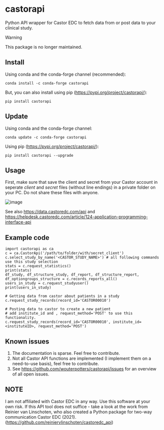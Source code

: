 # castorapi
Python API wrapper for Castor EDC to fetch data from or post data to your clinical study.

> [!WARNING]  
> This package is no longer maintained.

## Install
Using conda and the conda-forge channel (recommended):

    conda install -c conda-forge castorapi

But, you can also install using pip (https://pypi.org/project/castorapi/):

    pip install castorapi

## Update
Using conda and the conda-forge channel:

    conda update -c conda-forge castorapi

Using pip (https://pypi.org/project/castorapi/):

    pip install castorapi --upgrade

## Usage
First, make sure that save the client and secret from your Castor account in 
seperate *client* and *secret* files (without line endings) in a private 
folder on your PC. Do not share these files with anyone.

![image](https://user-images.githubusercontent.com/981436/130036568-6209334a-2a8b-4948-9387-7c6c74e0ef08.png)

See also https://data.castoredc.com/api and https://helpdesk.castoredc.com/article/124-application-programming-interface-api

## Example code
    import castorapi as ca
    c = ca.CastorApi('/path/to/folder/with/secret_client')
    c.select_study_by_name('<CASTOR_STUDY_NAME>') # all following commands use this study selection
    stats = c.request_statistics()
    print(stats)
    df_study, df_structure_study, df_report, df_structure_report, df_optiongroups_structure = c.records_reports_all()
    users_in_study = c.request_studyuser()
    print(users_in_study)
    
    # Getting data from castor about patients in a study
    c.request_study_records(record_id='CASTOR00010')
    
    # Posting data to castor to create a new patient
    # add institute_id and , request_method='POST' to use this functionality.
    c.request_study_records(record_id='CASTOR00010', institute_id=<instituteID>, request_method='POST')

## Known issues
1. The documentation is sparse. Feel free to contribute.
2. Not all Castor API functions are implemented (I implement them on a need-to-use basis), feel free to contribute.
3. See https://github.com/wouterpotters/castorapi/issues for an overview of all open issues.

## NOTE
I am not affiliated with Castor EDC in any way. Use this software at your own risk.
If this API tool does not suffice - take a look at the work from Reinier van Linschoten, who also created a Python package for two-way communication Castor EDC (2021). (https://github.com/reiniervlinschoten/castoredc_api)
